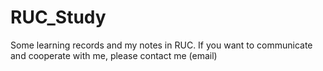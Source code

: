 # RUC_Study
Some learning records and my notes in RUC.
If you want to communicate and cooperate with me, please contact me (email)